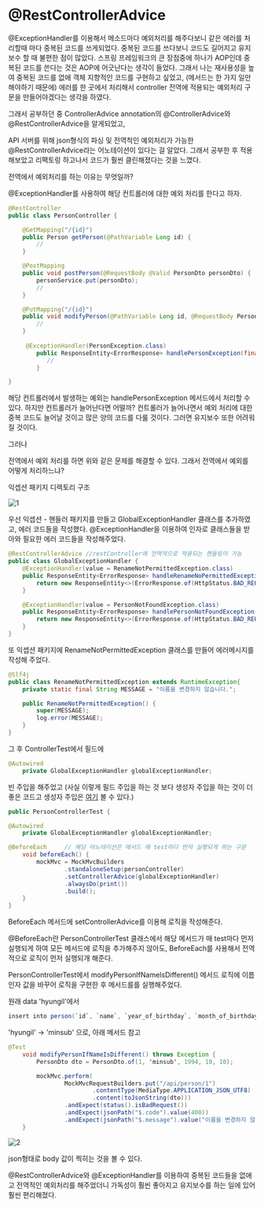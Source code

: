 @RestControllerAdvice
====================


@ExceptionHandler를 이용해서 메소드마다 예외처리를 해주다보니 같은 에러를 처리할때 마다
중복된 코드를 쓰게되었다. 중복된 코드를 쓰다보니 코드도 길어지고 유지보수 할 때 불편한 점이 많았다.
스프링 프레임워크의 큰 장점중에 하나가 AOP인데 중복된 코드를 쓴다는 것은 AOP에 어긋난다는 생각이 들었다.
그래서 나는 재사용성을 높여 중복된 코드를 없애 객체 지향적인 코드를 구현하고 싶었고,
(메서드는 한 가지 일만 해야하기 때문에) 
에러를 한 곳에서 처리해서 controller 전역에 적용되는 예외처리 구문을 만들어야겠다는 생각을 하였다.


그래서 공부하던 중 ControllerAdvice annotation의 @ControllerAdvice와@RestControllerAdvice을 알게되었고, 


API 서버를 위해 json형식의 파싱 및 전역척인 예외처리가 가능한 @RestControllerAdvice라는 어노테이션이 있다는 걸 알았다. 그래서 공부한 후 적용해보았고 리팩토링 하고나서 코드가 훨씬 클린해졌다는 것을 느꼈다.


전역에서 예외처리를 하는 이유는 무엇일까?

@ExceptionHandler를 사용하여 해당 컨트롤러에 대한 예외 처리를 한다고 하자.

```java
@RestController
public class PersonController {

    @GetMapping("/{id}")
    public Person getPerson(@PathVariable Long id) {
        //
    }

    @PostMapping
    public void postPerson(@RequestBody @Valid PersonDto personDto) { 
        personService.put(personDto);
        //
    }

    @PutMapping("/{id}")
    public void modifyPerson(@PathVariable Long id, @RequestBody PersonDto personDto) {
        //
    }
    
     @ExceptionHandler(PersonException.class)
        public ResponseEntity<ErrorResponse> handlePersonException(final PersonException error) {
           //
        }

}
```

해당 컨트롤러에서 발생하는 예외는 handlePersonException 메서드에서 처리할 수 있다. 하지만 컨트롤러가 늘어난다면 어떨까? 컨트롤러가 늘어나면서 예외 처리에 대한 중복 코드도 늘어날 것이고 많은 양의 코드를 다룰 것이다. 그러면 유지보수 또한 어려워질 것이다.

그러나

전역에서 예외 처리를 하면 위와 같은 문제를 해결할 수 있다.
그래서 전역에서 예외를 어떻게 처리하느냐?

익셉션 패키지 디렉토리 구조


![1](https://user-images.githubusercontent.com/43127088/99090006-62463580-2611-11eb-8b94-ba94c5cf2068.PNG)


우선 익셉션 - 핸들러 패키지를 만들고 GlobalExceptionHandler 클래스를 추가하였고, 에러 코드들을 작성했다. @ExceptionHandler을 이용하여 인자로 클래스들을 받아와 필요한 에러 코드들을 작성해주었다.
```java
@RestControllerAdvice //restController에 전역적으로 적용되는 핸들링이 가능
public class GlobalExceptionHandler {
    @ExceptionHandler(value = RenameNotPermittedException.class)
    public ResponseEntity<ErrorResponse> handleRenameNoPermittedException(RenameNotPermittedException ex) {
        return new ResponseEntity<>(ErrorResponse.of(HttpStatus.BAD_REQUEST, ex.getMessage()), HttpStatus.BAD_REQUEST);
    }

    @ExceptionHandler(value = PersonNotFoundException.class)
    public ResponseEntity<ErrorResponse> handlePersonNotFoundException(PersonNotFoundException ex) {
        return new ResponseEntity<>(ErrorResponse.of(HttpStatus.BAD_REQUEST, ex.getMessage()), HttpStatus.BAD_REQUEST);
    }
}
```
또 익셉션 패키지에 RenameNotPermittedException 클래스를 만들어 에러메시지를 작성해 주었다.
```java
@Slf4j
public class RenameNotPermittedException extends RuntimeException{
    private static final String MESSAGE = "이름을 변경하지 않습니다.";

    public RenameNotPermittedException() {
        super(MESSAGE);
        log.error(MESSAGE);
    }
}
```
그 후 ControllerTest에서 필드에

```java
@Autowired
    private GlobalExceptionHandler globalExceptionHandler;
```

빈 주입을 해주었고 (사실 이렇게 필드 주입을 하는 것 보다 생성자 주입을 하는 것이 더 좋은 코드고 생성자 주입은 [여기](https://github.com/Team-ITDA/studyhub/tree/main/spring/Autowired) 볼 수 있다.)

```java
public PersonControllerTest {

@Autowired
    private GlobalExceptionHandler globalExceptionHandler;

@BeforeEach     // 해당 어노테이션은 메서드 매 test마다 먼저 실행되게 하는 구문
    void beforeEach() {
        mockMvc = MockMvcBuilders
                .standaloneSetup(personController)
                .setControllerAdvice(globalExceptionHandler)
                .alwaysDo(print())
                .build();
    }
}
```

BeforeEach 메서드에 setControllerAdvice를 이용해 로직을 작성해준다.

 
@BeforeEach란 PersonControllerTest 클래스에서 해당 메서드가 매 test마다 먼저 실행되게 하여 모든 메서드에 로직을 추가해주지 않아도, BeforeEach를 사용해서 전역적으로 로직이 먼저 실행되개 해준다.


PersonControllerTest에서 modifyPersonIfNameIsDifferent() 메서드 로직에 이름 인자 값을 바꾸어 로직을 구현한 후 메서드를를 실행해주었다.

원래 data 'hyungil'에서


```java
insert into person(`id`, `name`, `year_of_birthday`, `month_of_birthday`, `day_of_birthday`) values (1, 'hyungil', 1994, 10, 10);
```

'hyungil' -> 'minsub' 으로, 아래 메서드 참고

```java
@Test
    void modifyPersonIfNameIsDifferent() throws Exception {
        PersonDto dto = PersonDto.of(1, 'minsub', 1994, 10, 10);

        mockMvc.perform(
                MockMvcRequestBuilders.put("/api/person/1")
                        .contentType(MediaType.APPLICATION_JSON_UTF8)
                        .content(toJsonString(dto)))
                .andExpect(status().isBadRequest())
                .andExpect(jsonPath("$.code").value(400))
                .andExpect(jsonPath("$.message").value("이름을 변경하지 않습니다."));
    }
```

![2](https://user-images.githubusercontent.com/43127088/99090540-1e9ffb80-2612-11eb-8042-2edc88339662.PNG)

json형태로 body 값이 찍히는 것을 볼 수 있다.


@RestControllerAdvice와 @ExceptionHandler를 이용하여 중복된 코드들을 없애고 전역적인 예외처리를 해주었더니
가독성이 훨씬 좋아지고 유지보수를 하는 일에 있어 훨씬 편리해졌다.